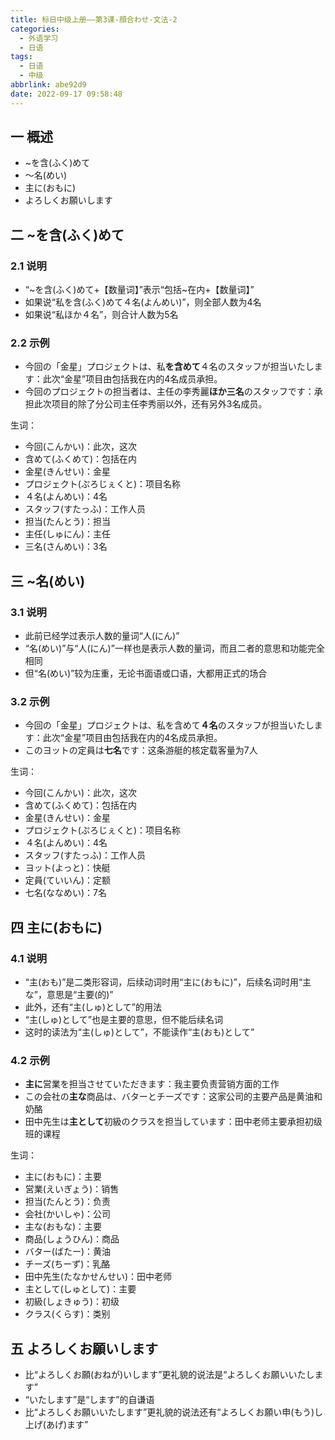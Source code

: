 ```yaml
---
title: 标日中级上册——第3课-顔合わせ-文法-2
categories:
  - 外语学习
  - 日语
tags:
  - 日语
  - 中级
abbrlink: abe92d9
date: 2022-09-17 09:58:48
---
```

## 一 概述

* \~を含(ふく)めて
* ～名(めい)
* 主に(おもに)
* よろしくお願いします

<!--more-->

## 二 \~を含(ふく)めて

### 2.1 说明

*  “\~を含(ふく)めて+【数量词】”表示“包括~在内+【数量词】”
* 如果说“私を含(ふく)めて４名(よんめい)”，则全部人数为4名
* 如果说“私ほか４名”，则合计人数为5名

### 2.2 示例

* 今回の「金星」プロジェクトは、私**を含めて**４名のスタッフが担当いたします：此次“金星”项目由包括我在内的4名成员承担。
* 今回のプロジェクトの担当者は、主任の李秀麗**ほか三名**のスタッフです：承担此次项目的除了分公司主任李秀丽以外，还有另外3名成员。

生词：

* 今回(こんかい)：此次，这次
* 含めて(ふくめて)：包括在内
* 金星(きんせい)：金星
* プロジェクト(ぷろじぇくと)：项目名称
* ４名(よんめい)：4名
* スタッフ(すたっふ)：工作人员
* 担当(たんとう)：担当
* 主任(しゅにん)：主任
* 三名(さんめい)：3名

## 三 \~名(めい)

### 3.1 说明

* 此前已经学过表示人数的量词“人(にん)”
* “名(めい)”与“人(にん)”一样也是表示人数的量词，而且二者的意思和功能完全相同
* 但“名(めい)”较为庄重，无论书面语或口语，大都用正式的场合

### 3.2 示例

* 今回の「金星」プロジェクトは、私を含めて**４名**のスタッフが担当いたします：此次“金星”项目由包括我在内的4名成员承担。
* このヨットの定員は**七名**です：这条游艇的核定载客量为7人

生词：

* 今回(こんかい)：此次，这次
* 含めて(ふくめて)：包括在内
* 金星(きんせい)：金星
* プロジェクト(ぷろじぇくと)：项目名称
* ４名(よんめい)：4名
* スタッフ(すたっふ)：工作人员
* ヨット(よっと)：快艇
* 定員(ていいん)：定额
* 七名(ななめい)：7名

## 四 主に(おもに)

### 4.1 说明

* “主(おも)”是二类形容词，后续动词时用“主に(おもに)”，后续名词时用“主な”，意思是“主要(的)”
* 此外，还有“主(しゅ)として”的用法
* “主(しゅ)として”也是主要的意思，但不能后续名词
* 这时的读法为“主(しゅ)として”，不能读作“主(おも)として”

### 4.2 示例

* **主に**営業を担当させていただきます：我主要负责营销方面的工作
* この会社の**主な**商品は、バターとチーズです：这家公司的主要产品是黄油和奶酪
* 田中先生は**主として**初級のクラスを担当しています：田中老师主要承担初级班的课程

生词：

* 主に(おもに)：主要
* 営業(えいぎょう)：销售
* 担当(たんとう)：负责
* 会社(かいしゃ)：公司
* 主な(おもな)：主要
* 商品(しょうひん)：商品
* バター(ばたー)：黄油
* チーズ(ちーず)：乳酪
* 田中先生(たなかせんせい)：田中老师
* 主として(しゅとして)：主要
* 初級(しょきゅう)：初级
* クラス(くらす)：类别

## 五 よろしくお願いします

* 比“よろしくお願(おねが)いします”更礼貌的说法是“よろしくお願いいたします”
* “いたします”是“します”的自谦语
* 比“よろしくお願いいたします”更礼貌的说法还有“よろしくお願い申(もう)し上げ(あげ)ます”

